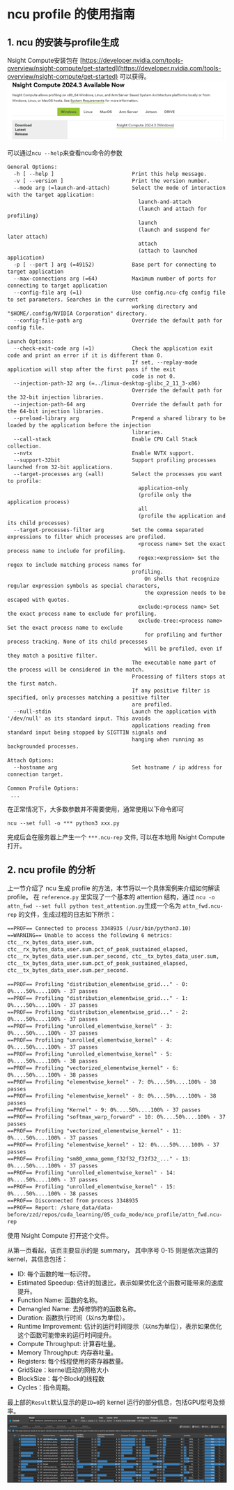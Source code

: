 # ncu profile 的使用指南

## 1. ncu 的安装与profile生成
Nsight Compute安装包在 [https://developer.nvidia.com/tools-overview/nsight-compute/get-started](https://developer.nvidia.com/tools-overview/nsight-compute/get-started) 可以获得。
![alt text](image.png)


可以通过`ncu --help`来查看ncu命令的参数
```
General Options:
  -h [ --help ]                         Print this help message.
  -v [ --version ]                      Print the version number.
  --mode arg (=launch-and-attach)       Select the mode of interaction with the target application:
                                          launch-and-attach
                                          (launch and attach for profiling)
                                          launch
                                          (launch and suspend for later attach)
                                          attach
                                          (attach to launched application)
  -p [ --port ] arg (=49152)            Base port for connecting to target application
  --max-connections arg (=64)           Maximum number of ports for connecting to target application
  --config-file arg (=1)                Use config.ncu-cfg config file to set parameters. Searches in the current 
                                        working directory and "$HOME/.config/NVIDIA Corporation" directory.
  --config-file-path arg                Override the default path for config file.

Launch Options:
  --check-exit-code arg (=1)            Check the application exit code and print an error if it is different than 0. 
                                        If set, --replay-mode application will stop after the first pass if the exit 
                                        code is not 0.
  --injection-path-32 arg (=../linux-desktop-glibc_2_11_3-x86)
                                        Override the default path for the 32-bit injection libraries.
  --injection-path-64 arg               Override the default path for the 64-bit injection libraries.
  --preload-library arg                 Prepend a shared library to be loaded by the application before the injection 
                                        libraries.
  --call-stack                          Enable CPU Call Stack collection.
  --nvtx                                Enable NVTX support.
  --support-32bit                       Support profiling processes launched from 32-bit applications.
  --target-processes arg (=all)         Select the processes you want to profile:
                                          application-only
                                          (profile only the application process)
                                          all
                                          (profile the application and its child processes)
  --target-processes-filter arg         Set the comma separated expressions to filter which processes are profiled.
                                          <process name> Set the exact process name to include for profiling.
                                          regex:<expression> Set the regex to include matching process names for 
                                        profiling.
                                            On shells that recognize regular expression symbols as special characters,
                                            the expression needs to be escaped with quotes.
                                          exclude:<process name> Set the exact process name to exclude for profiling.
                                          exclude-tree:<process name> Set the exact process name to exclude
                                            for profiling and further process tracking. None of its child processes
                                            will be profiled, even if they match a positive filter.
                                        The executable name part of the process will be considered in the match.
                                        Processing of filters stops at the first match.
                                        If any positive filter is specified, only processes matching a positive filter 
                                        are profiled.
  --null-stdin                          Launch the application with '/dev/null' as its standard input. This avoids 
                                        applications reading from standard input being stopped by SIGTTIN signals and 
                                        hanging when running as backgrounded processes.

Attach Options:
  --hostname arg                        Set hostname / ip address for connection target.

Common Profile Options:
 ...
```
在正常情况下，大多数参数并不需要使用，通常使用以下命令即可
```
ncu --set full -o *** python3 xxx.py
```
完成后会在服务器上产生一个 `***.ncu-rep` 文件, 可以在本地用 Nsight Compute 打开。

## 2. ncu profile 的分析
上一节介绍了 ncu 生成 profile 的方法，本节将以一个具体案例来介绍如何解读 profile。
在 `reference.py` 里实现了一个基本的 attention 结构，通过 `ncu -o attn_fwd --set full python test_attention.py`生成一个名为 `attn_fwd.ncu-rep` 的文件，生成过程的日志如下所示：
```
==PROF== Connected to process 3348935 (/usr/bin/python3.10)
==WARNING== Unable to access the following 6 metrics: ctc__rx_bytes_data_user.sum, ctc__rx_bytes_data_user.sum.pct_of_peak_sustained_elapsed, ctc__rx_bytes_data_user.sum.per_second, ctc__tx_bytes_data_user.sum, ctc__tx_bytes_data_user.sum.pct_of_peak_sustained_elapsed, ctc__tx_bytes_data_user.sum.per_second.

==PROF== Profiling "distribution_elementwise_grid..." - 0: 0%....50%....100% - 37 passes
==PROF== Profiling "distribution_elementwise_grid..." - 1: 0%....50%....100% - 37 passes
==PROF== Profiling "distribution_elementwise_grid..." - 2: 0%....50%....100% - 37 passes
==PROF== Profiling "unrolled_elementwise_kernel" - 3: 0%....50%....100% - 37 passes
==PROF== Profiling "unrolled_elementwise_kernel" - 4: 0%....50%....100% - 37 passes
==PROF== Profiling "unrolled_elementwise_kernel" - 5: 0%....50%....100% - 38 passes
==PROF== Profiling "vectorized_elementwise_kernel" - 6: 0%....50%....100% - 38 passes
==PROF== Profiling "elementwise_kernel" - 7: 0%....50%....100% - 38 passes
==PROF== Profiling "elementwise_kernel" - 8: 0%....50%....100% - 38 passes
==PROF== Profiling "Kernel" - 9: 0%....50%....100% - 37 passes
==PROF== Profiling "softmax_warp_forward" - 10: 0%....50%....100% - 37 passes
==PROF== Profiling "vectorized_elementwise_kernel" - 11: 0%....50%....100% - 37 passes
==PROF== Profiling "elementwise_kernel" - 12: 0%....50%....100% - 37 passes
==PROF== Profiling "sm80_xmma_gemm_f32f32_f32f32_..." - 13: 0%....50%....100% - 37 passes
==PROF== Profiling "unrolled_elementwise_kernel" - 14: 0%....50%....100% - 37 passes
==PROF== Profiling "unrolled_elementwise_kernel" - 15: 0%....50%....100% - 38 passes
==PROF== Disconnected from process 3348935
==PROF== Report: /share_data/data-before/zzd/repos/cuda_learning/05_cuda_mode/ncu_profile/attn_fwd.ncu-rep
```
使用 Nsight Compute 打开这个文件。


从第一页看起，该页主要显示的是 summary， 其中序号 0-15 则是依次运算的kernel，其信息包括：
- ID: 每个函数的唯一标识符。
- Estimated Speedup: 估计的加速比，表示如果优化这个函数可能带来的速度提升。
- Function Name: 函数的名称。
- Demangled Name: 去掉修饰符的函数名称。
- Duration: 函数执行时间（以ns为单位）。
- Runtime Improvement: 估计的运行时间提示（以ns为单位），表示如果优化这个函数可能带来的运行时间提升。
- Compute Throughput: 计算吞吐量。
- Memory Throughput: 内存吞吐量。
- Registers: 每个线程使用的寄存器数量。
- GridSize：kernel启动的网格大小
- BlockSize：每个Block的线程数
- Cycles：指令周期。

最上部的`Result`默认显示的是`ID=0`的 kernel 运行的部分信息，包括GPU型号及频率。
![alt text](image-1.png)



